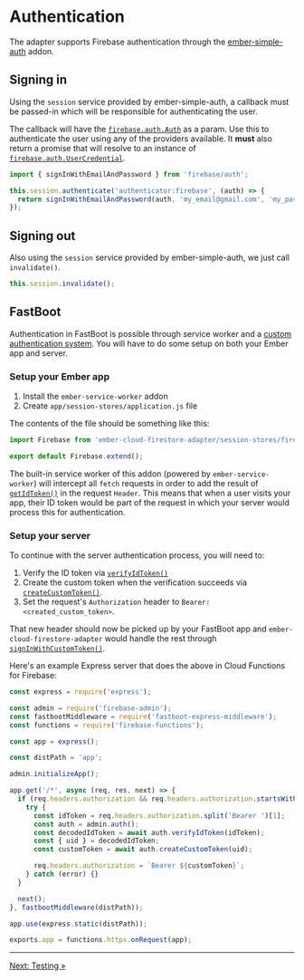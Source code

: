 # Authentication

The adapter supports Firebase authentication through the [ember-simple-auth](https://github.com/simplabs/ember-simple-auth) addon.

## Signing in

Using the `session` service provided by ember-simple-auth, a callback must be passed-in which will be responsible for authenticating the user.

The callback will have the [`firebase.auth.Auth`](https://firebase.google.com/docs/reference/js/firebase.auth.Auth) as a param. Use this to authenticate the user using any of the providers available. It **must** also return a promise that will resolve to an instance of [`firebase.auth.UserCredential`](https://firebase.google.com/docs/reference/js/v8/firebase.auth#usercredential).

```javascript
import { signInWithEmailAndPassword } from 'firebase/auth';

this.session.authenticate('authenticator:firebase', (auth) => {
  return signInWithEmailAndPassword(auth, 'my_email@gmail.com', 'my_password');
});
```

## Signing out

Also using the `session` service provided by ember-simple-auth, we just call `invalidate()`.

```javascript
this.session.invalidate();
```

## FastBoot

Authentication in FastBoot is possible through service worker and a [custom authentication system](https://firebase.google.com/docs/auth/web/custom-auth). You will have to do some setup on both your Ember app and server.

### Setup your Ember app

1. Install the `ember-service-worker` addon
2. Create `app/session-stores/application.js` file

The contents of the file should be something like this:

```javascript
import Firebase from 'ember-cloud-firestore-adapter/session-stores/firebase';

export default Firebase.extend();
```

The built-in service worker of this addon (powered by `ember-service-worker`) will intercept all `fetch` requests in order to add the result of [`getIdToken()`](https://firebase.google.com/docs/reference/js/firebase.User#getidtoken) in the request `Header`. This means that when a user visits your app, their ID token would be part of the request in which your server would process this for authentication.

### Setup your server

To continue with the server authentication process, you will need to:

1. Verify the ID token via [`verifyIdToken()`](https://firebase.google.com/docs/reference/admin/node/admin.auth.Auth-1#verifyidtoken)
2. Create the custom token when the verification succeeds via [`createCustomToken()`](https://firebase.google.com/docs/reference/admin/node/admin.auth.Auth-1#createcustomtoken).
3. Set the request's `Authorization` header to `Bearer: <created_custom_token>`.

That new header should now be picked up by your FastBoot app and `ember-cloud-firestore-adapter` would handle the rest through [`signInWithCustomToken()`](https://firebase.google.com/docs/reference/js/firebase.auth.Auth#signinwithcustomtoken).

Here's an example Express server that does the above in Cloud Functions for Firebase:

```javascript
const express = require('express');

const admin = require('firebase-admin');
const fastbootMiddleware = require('fastboot-express-middleware');
const functions = require('firebase-functions');

const app = express();

const distPath = 'app';

admin.initializeApp();

app.get('/*', async (req, res, next) => {
  if (req.headers.authorization && req.headers.authorization.startsWith('Bearer ')) {
    try {
      const idToken = req.headers.authorization.split('Bearer ')[1];
      const auth = admin.auth();
      const decodedIdToken = await auth.verifyIdToken(idToken);
      const { uid } = decodedIdToken;
      const customToken = await auth.createCustomToken(uid);

      req.headers.authorization = `Bearer ${customToken}`;
    } catch (error) {}
  }

  next();
}, fastbootMiddleware(distPath));

app.use(express.static(distPath));

exports.app = functions.https.onRequest(app);
```

---

[Next: Testing »](testing.md)
